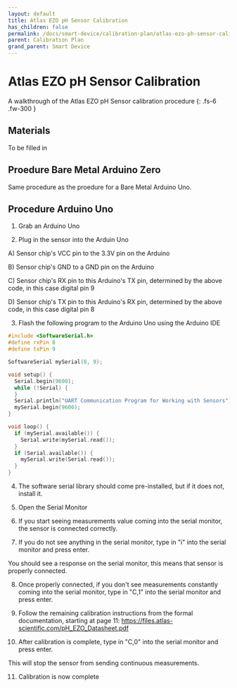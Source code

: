 ```yaml
---
layout: default
title: Atlas EZO pH Sensor Calibration
has_children: false
permalink: /docs/smart-device/calibration-plan/atlas-ezo-ph-sensor-calibration
parent: Calibration Plan
grand_parent: Smart Device
---
```


# Atlas EZO pH Sensor Calibration

A walkthrough of the Atlas EZO pH Sensor calibration procedure
{: .fs-6 .fw-300 }

## Materials

To be filled in

## Proedure Bare Metal Arduino Zero

Same procedure as the proedure for a Bare Metal Arduino Uno.

## Procedure Arduino Uno

1. Grab an Arduino Uno

2. Plug in the sensor into the Arduin Uno

  A) Sensor chip's VCC pin to the 3.3V pin on the Arduino

  B) Sensor chip's GND to a GND pin on the Arduino

  C) Sensor chip's RX pin to this Arduino's TX pin, determined by the above code, in this case digital pin 9
  
  D) Sensor chip's TX pin to this Arduino's RX pin, determined by the above code, in this case digital pin 8

3. Flash the following program to the Arduino Uno using the Arduino IDE


```c++
#include <SoftwareSerial.h>
#define rxPin 8
#define txPin 9

SoftwareSerial mySerial(8, 9); 

void setup() {
  Serial.begin(9600);
  while (!Serial) {
  }
  Serial.println("UART Communication Program for Working with Sensors");
  mySerial.begin(9600);
}

void loop() { 
  if (mySerial.available()) {
    Serial.write(mySerial.read());
  }
  if (Serial.available()) {
    mySerial.write(Serial.read());
  }
}
```

4. The software serial library should come pre-installed, but if it does not, install it.

5. Open the Serial Monitor

6. If you start seeing measurements value coming into the serial monitor, the sensor is connected correctly.

7. If you do not see anything in the serial monitor, type in "i" into the serial monitor and press enter.

You should see a response on the serial monitor, this means that sensor is properly connected.

8. Once properly connected, if you don't see measurements constantly coming into the serial monitor, type in "C,1" into the serial monitor and press enter.

9. Follow the remaining calibration instructions from the formal documentation, starting at page 11: https://files.atlas-scientific.com/pH_EZO_Datasheet.pdf

10. After calibration is complete, type in "C,0" into the serial monitor and press enter.

This will stop the sensor from sending continuous measurements.

11. Calibration is now complete